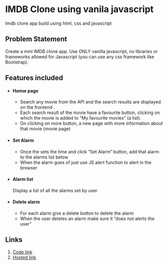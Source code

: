 # IMDB Clone using vanila javascript
Imdb clone app build using html, css and javascript

## Problem Statement
Create a mini IMDB clone app. Use ONLY vanilla javascript, no libraries or frameworks allowed for Javascript (you can use any css framework like Bootstrap).

## Features included
* #### Homw page ####
   * Search any movie from the API and the search results are displayed on the frontend .
   * Each search result of the movie have a favourite button, clicking on which the movie is added to “My favourite movies” (a list).
   * On clicking on more button, a new page with more information about that movie (movie page)

* #### Set Alarm ####
  * Once the sets the time and click “Set Alarm” button, add that alarm to the alarms list below
  * When the alarm goes of just use JS alert function to alert in the browser

* #### Alarm list ####
  Display a list of all the alarms set by user

* #### Delete alarm ####
  * For each alarm give a delete button to delete the alarm
  * When the user deletes an alarm make sure it “does not alerts the user”


## Links
1. [Code link](https://github.com/Meghna24R/Alarm-Clock.git)
2. [Hosted link](https://meghna24r.github.io/Alarm-Clock/)
